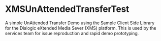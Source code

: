 XMSUnAttendedTransferTest
========================
A simple UnAttended Transfer Demo using the Sample Client Side Library for the Dialogic eXtended Media Sever (XMS) platform.  This is used by the services team for issue reproduction and rapid demo prototyping.
